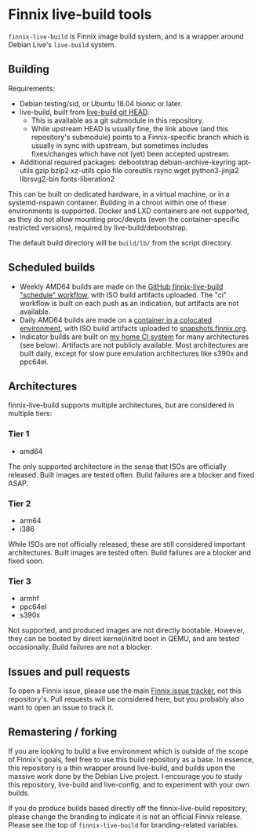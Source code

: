 # Finnix live-build tools

`finnix-live-build` is Finnix image build system, and is a wrapper around Debian Live's `live-build` system.

## Building

Requirements:

* Debian testing/sid, or Ubuntu 18.04 bionic or later.
* live-build, built from [live-build git HEAD](https://salsa.debian.org/rfinnie/live-build).
    * This is available as a git submodule in this repository.
    * While upstream HEAD is usually fine, the link above (and this repository's submodule) points to a Finnix-specific branch which is usually in sync with upstream, but sometimes includes fixes/changes which have not (yet) been accepted upstream.
* Additional required packages: debootstrap debian-archive-keyring apt-utils gzip bzip2 xz-utils cpio file coreutils rsync wget python3-jinja2 librsvg2-bin fonts-liberation2

This can be built on dedicated hardware, in a virtual machine, or in a systemd-nspawn container.  Building in a chroot within one of these environments is supported.  Docker and LXD containers are not supported, as they do not allow mounting proc/devpts (even the container-specific restricted versions), required by live-build/debootstrap.

The default build directory will be `build/lb/` from the script directory.

## Scheduled builds

* Weekly AMD64 builds are made on the [GitHub finnix-live-build "schedule" workflow](https://github.com/finnix/finnix-live-build/actions?query=workflow%3Aschedule), with ISO build artifacts uploaded.  The "ci" workflow is built on each push as an indication, but artifacts are not available.
* Daily AMD64 builds are made on a [container in a colocated environment](https://ci.colobox.com/colobox/finnix-live-build-amd64/), with ISO build artifacts uploaded to [snapshots.finnix.org](https://snapshots.finnix.org/ci/finnix-live-build-amd64/).
* Indicator builds are built on [my home CI system](https://ci.colobox.com/home/) for many architectures (see below).  Artifacts are not publicly available.  Most architectures are built daily, except for slow pure emulation architectures like s390x and ppc64el.


## Architectures

finnix-live-build supports multiple architectures, but are considered in multiple tiers:

### Tier 1

* amd64

The only supported architecture in the sense that ISOs are officially released.  Built images are tested often.  Build failures are a blocker and fixed ASAP.

### Tier 2

* arm64
* i386

While ISOs are not officially released, these are still considered important architectures.  Built images are tested often.  Build failures are a blocker and fixed soon.

### Tier 3

* armhf
* ppc64el
* s390x

Not supported, and produced images are not directly bootable.  However, they can be booted by direct kernel/initrd boot in QEMU, and are tested occasionally.  Build failures are not a blocker.

## Issues and pull requests

To open a Finnix issue, please use the main [Finnix issue tracker](https://github.com/finnix/finnix/issues), not this repository's.
Pull requests will be considered here, but you probably also want to open an issue to track it.

## Remastering / forking

If you are looking to build a live environment which is outside of the scope of Finnix's goals, feel free to use this build repository as a base.
In essence, this repository is a thin wrapper around live-build, and builds upon the massive work done by the Debian Live project.
I encourage you to study this repository, live-build and live-config, and to experiment with your own builds.

If you do produce builds based directly off the finnix-live-build repository, please change the branding to indicate it is not an official Finnix release.
Please see the top of `finnix-live-build` for branding-related variables.
